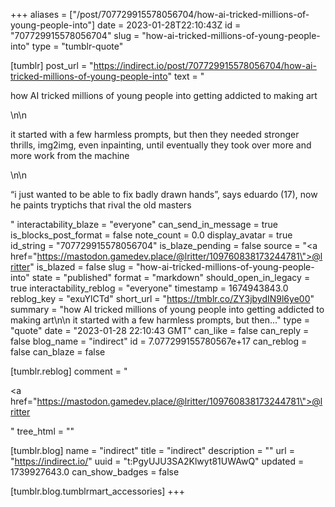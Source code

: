 +++
aliases = ["/post/707729915578056704/how-ai-tricked-millions-of-young-people-into"]
date = 2023-01-28T22:10:43Z
id = "707729915578056704"
slug = "how-ai-tricked-millions-of-young-people-into"
type = "tumblr-quote"

[tumblr]
post_url = "https://indirect.io/post/707729915578056704/how-ai-tricked-millions-of-young-people-into"
text = "<p>how AI tricked millions of young people into getting addicted to making art</p>\n\n<p>it started with a few harmless prompts, but then they needed stronger thrills, img2img, even inpainting, until eventually they took over more and more work from the machine</p>\n\n<p>&ldquo;i just wanted to be able to fix badly drawn hands&rdquo;, says eduardo (17), now he paints tryptichs that rival the old masters</p>"
interactability_blaze = "everyone"
can_send_in_message = true
is_blocks_post_format = false
note_count = 0.0
display_avatar = true
id_string = "707729915578056704"
is_blaze_pending = false
source = "<a href=\"https://mastodon.gamedev.place/@lritter/109760838173244781\">@lritter</a>"
is_blazed = false
slug = "how-ai-tricked-millions-of-young-people-into"
state = "published"
format = "markdown"
should_open_in_legacy = true
interactability_reblog = "everyone"
timestamp = 1674943843.0
reblog_key = "exuYlCTd"
short_url = "https://tmblr.co/ZY3jbydIN9l6ye00"
summary = "how AI tricked millions of young people into getting addicted to making art\n\n it started with a few harmless prompts, but then..."
type = "quote"
date = "2023-01-28 22:10:43 GMT"
can_like = false
can_reply = false
blog_name = "indirect"
id = 7.077299155780567e+17
can_reblog = false
can_blaze = false

[tumblr.reblog]
comment = "<p><a href=\"https://mastodon.gamedev.place/@lritter/109760838173244781\">@lritter</a></p>"
tree_html = ""

[tumblr.blog]
name = "indirect"
title = "indirect"
description = ""
url = "https://indirect.io/"
uuid = "t:PgyUJU3SA2Klwyt81UWAwQ"
updated = 1739927643.0
can_show_badges = false

[tumblr.blog.tumblrmart_accessories]
+++
